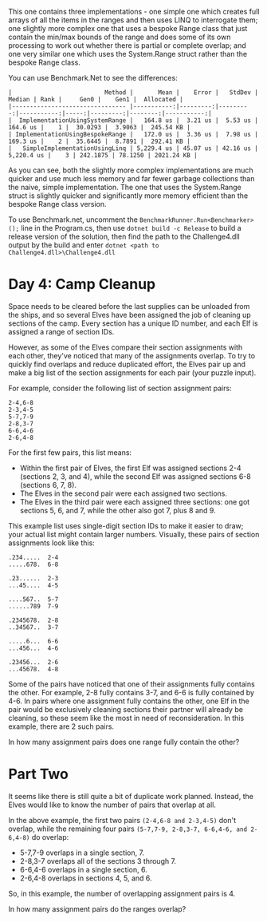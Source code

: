 ﻿This one contains three implementations - one simple one which creates full arrays of all the items in the ranges and then uses LINQ to interrogate them; one slightly more complex one that uses a bespoke Range class that just contain the min/max bounds of the range and does some of its own processing to work out whether there is partial or complete overlap; and one very similar one which uses the System.Range struct rather than the bespoke Range class.

You can use Benchmark.Net to see the differences:
```
|                          Method |       Mean |    Error |   StdDev |     Median | Rank |     Gen0 |    Gen1 |  Allocated |
|-------------------------------- |-----------:|---------:|---------:|-----------:|-----:|---------:|--------:|-----------:|
|  ImplementationUsingSystemRange |   164.8 us |  3.21 us |  5.53 us |   164.6 us |    1 |  30.0293 |  3.9063 |  245.54 KB |
| ImplementationUsingBespokeRange |   172.0 us |  3.36 us |  7.98 us |   169.3 us |    2 |  35.6445 |  8.7891 |  292.41 KB |
|   SimpleImplementationUsingLinq | 5,229.4 us | 45.07 us | 42.16 us | 5,220.4 us |    3 | 242.1875 | 78.1250 | 2021.24 KB |
```
As you can see, both the slightly more complex implementations are much quicker and use much less memory and far fewer garbage collections than the naive, simple implementation.  The one that uses the System.Range struct is slightly quicker and significantly more memory efficient than the bespoke Range class version.

To use Benchmark.net, uncomment the `BenchmarkRunner.Run<Benchmarker>();` line in the Program.cs, then use `dotnet build -c Release` to build a release version of the solution, then find the path to the Challenge4.dll output by the build and enter `dotnet <path to Challenge4.dll>\Challenge4.dll`

# Day 4: Camp Cleanup 
Space needs to be cleared before the last supplies can be unloaded from the ships, and so several Elves have been assigned the job of cleaning up sections of the camp. Every section has a unique ID number, and each Elf is assigned a range of section IDs.

However, as some of the Elves compare their section assignments with each other, they've noticed that many of the assignments overlap. To try to quickly find overlaps and reduce duplicated effort, the Elves pair up and make a big list of the section assignments for each pair (your puzzle input).

For example, consider the following list of section assignment pairs:
```
2-4,6-8
2-3,4-5
5-7,7-9
2-8,3-7
6-6,4-6
2-6,4-8
```
For the first few pairs, this list means:

- Within the first pair of Elves, the first Elf was assigned sections 2-4 (sections 2, 3, and 4), while the second Elf was assigned sections 6-8 (sections 6, 7, 8).
- The Elves in the second pair were each assigned two sections.
- The Elves in the third pair were each assigned three sections: one got sections 5, 6, and 7, while the other also got 7, plus 8 and 9.

This example list uses single-digit section IDs to make it easier to draw; your actual list might contain larger numbers. Visually, these pairs of section assignments look like this:
```
.234.....  2-4
.....678.  6-8

.23......  2-3
...45....  4-5

....567..  5-7
......789  7-9

.2345678.  2-8
..34567..  3-7

.....6...  6-6
...456...  4-6

.23456...  2-6
...45678.  4-8
```
Some of the pairs have noticed that one of their assignments fully contains the other. For example, 2-8 fully contains 3-7, and 6-6 is fully contained by 4-6. In pairs where one assignment fully contains the other, one Elf in the pair would be exclusively cleaning sections their partner will already be cleaning, so these seem like the most in need of reconsideration. In this example, there are 2 such pairs.

In how many assignment pairs does one range fully contain the other?

# Part Two 
It seems like there is still quite a bit of duplicate work planned. Instead, the Elves would like to know the number of pairs that overlap at all.

In the above example, the first two pairs `(2-4,6-8 and 2-3,4-5)` don't overlap, while the remaining four pairs `(5-7,7-9, 2-8,3-7, 6-6,4-6, and 2-6,4-8)` do overlap:

- 5-7,7-9 overlaps in a single section, 7.
- 2-8,3-7 overlaps all of the sections 3 through 7.
- 6-6,4-6 overlaps in a single section, 6.
- 2-6,4-8 overlaps in sections 4, 5, and 6.

So, in this example, the number of overlapping assignment pairs is 4.

In how many assignment pairs do the ranges overlap?
